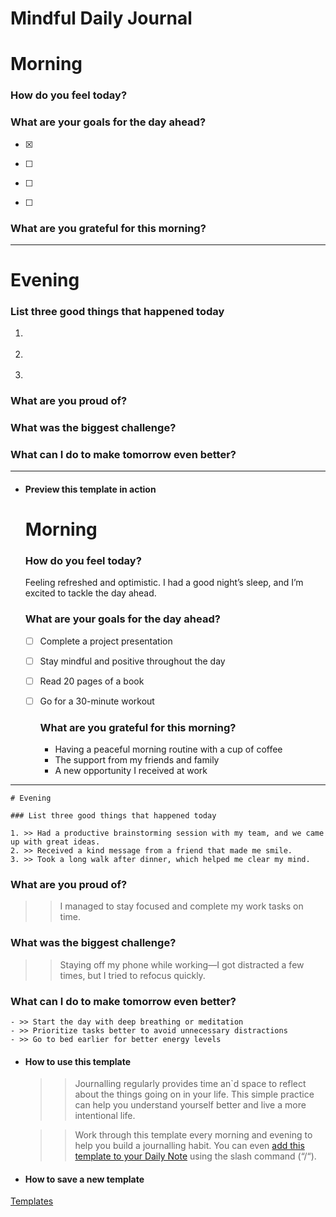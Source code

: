 # Mindful Daily Journal

# Morning

### How do you feel today?

>  

>  

### What are your goals for the day ahead?

- [x] >   
- [ ] >  
- [ ] >  
- [ ] >  

### What are you grateful for this morning?

>  

>  

---

# Evening

### List three good things that happened today

1. >  
2. >  
3. >  

### What are you proud of?

>  

> 

### What was the biggest challenge?

>  

> 

### What can I do to make tomorrow even better?

>  

> 

---

+ #### Preview this template in action

    # Morning

    ### How do you feel today?

    Feeling refreshed and optimistic. I had a good night’s sleep, and I’m excited to tackle the day ahead.

    ### What are your goals for the day ahead?

  - [ ] Complete a project presentation
  - [ ] Stay mindful and positive throughout the day
  - [ ] Read 20 pages of a book
  - [ ] Go for a 30-minute workout

    ### What are you grateful for this morning?

    - Having a peaceful morning routine with a cup of coffee
    - The support from my friends and family
    - A new opportunity I received at work

     

---

    # Evening

    ### List three good things that happened today

    1. >> Had a productive brainstorming session with my team, and we came up with great ideas.
    2. >> Received a kind message from a friend that made me smile.
    3. >> Took a long walk after dinner, which helped me clear my mind.

### What are you proud of?

>> I managed to stay focused and complete my work tasks on time.

### What was the biggest challenge?

>> Staying off my phone while working—I got distracted a few times, but I tried to refocus quickly.

### What can I do to make tomorrow even better?

    - >> Start the day with deep breathing or meditation
    - >> Prioritize tasks better to avoid unnecessary distractions
    - >> Go to bed earlier for better energy levels
+ #### How to use this template

    >> Journalling regularly provides time an`d space to reflect about the things going on in your life. This simple practice can help you understand yourself better and live a more intentional life.

    >> Work through this template every morning and evening to help you build a journalling habit. You can even [add this template to your Daily Note](https://support.craft.do/hc/en-us/articles/6691050233117-Adding-Templates-to-a-Daily-Note) using the slash command (“/“). 

+ #### How to save a new template

[Templates](https://support.craft.do/hc/en-us/articles/4869505333393-Templates#h_01FYPGQX5QN8M03S8SF93RX275)